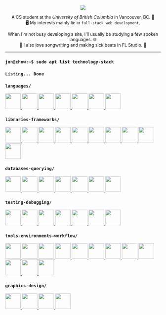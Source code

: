 <section align="center">
  <img src="https://readme-typing-svg.demolab.com?font=Roboto&weight=700&size=32&duration=1000&pause=10000&color=FFFFFF&center=true&vCenter=true&random=false&width=500&lines=%F0%9F%91%8B+Hello+Friend%2C+I'm+Jon!+%F0%9F%8C%A0" />
</section>

<section align="center">
  <p>
    A CS student at the <i>University of British Columbia</i> in Vancouver, BC. 🍁 <br />
    🖥️ My interests mainly lie in <code>full-stack web development</code>.
  </p>

  <p>
    When I'm not busy developing a site, I'll usually be studying a few spoken languages. 🌐 <br />
    🎵 I also love songwriting and making sick beats in FL Studio. 🎹 <br />
  </p>
</section>

<hr />

### `jon@chow:~$ sudo apt list technology-stack`
### `Listing... Done`
### `languages/`
<section>
  <a href="https://www.javascript.com/" title="JavaScript" target="_blank" rel="noreferrer">
    <img src="https://cdn.jsdelivr.net/gh/devicons/devicon@latest/icons/javascript/javascript-original.svg" height="50px" />
  </a>
  <a href="https://www.typescriptlang.org/" title="TypeScript" target="_blank" rel="noreferrer">
    <img src="https://cdn.jsdelivr.net/gh/devicons/devicon@latest/icons/typescript/typescript-original.svg" height="50px" />
  </a>
  <a href="https://www.python.org/" title="Python" target="_blank" rel="noreferrer">
    <img src="https://cdn.jsdelivr.net/gh/devicons/devicon@latest/icons/python/python-original.svg" height="50px" />
  </a>
  <a href="https://dotnet.microsoft.com/en-us/languages/csharp" title="C#" target="_blank" rel="noreferrer">
    <img src="https://cdn.jsdelivr.net/gh/devicons/devicon@latest/icons/csharp/csharp-original.svg" height="50px" />
  </a>
  <a href="https://www.java.com/en/" title="Java" target="_blank" rel="noreferrer">
    <img src="https://cdn.jsdelivr.net/gh/devicons/devicon@latest/icons/java/java-original.svg" height="50px" />
  </a>
  <a href="https://developer.mozilla.org/en-US/docs/Web/CSS" title="CSS3" target="_blank" rel="noreferrer">
    <img src="https://cdn.jsdelivr.net/gh/devicons/devicon@latest/icons/css3/css3-original.svg" height="50px" />
  </a>
  <a href="https://developer.mozilla.org/en-US/docs/Web/HTML" title="HTML5" target="_blank" rel="noreferrer">
    <img src="https://cdn.jsdelivr.net/gh/devicons/devicon@latest/icons/html5/html5-original.svg" height="50px" />
  </a>
</section>

### `libraries-frameworks/`
<section>
  <a href="https://nodejs.org/en" title="Node" target="_blank" rel="noreferrer">
    <img src="https://cdn.jsdelivr.net/gh/devicons/devicon@latest/icons/nodejs/nodejs-original.svg" height="50px" />
  </a>
  <a href="https://expressjs.com/" title="Express" target="_blank" rel="noreferrer">
    <img src="https://cdn.jsdelivr.net/gh/devicons/devicon@latest/icons/express/express-original.svg" height="50px" />
  </a>
  <a href="https://jquery.com/" title="jQuery" target="_blank" rel="noreferrer">
    <img src="https://cdn.jsdelivr.net/gh/devicons/devicon@latest/icons/jquery/jquery-original.svg" height="50px" />
  </a>
  <a href="https://react.dev/" title="React" target="_blank" rel="noreferrer">
    <img src="https://cdn.jsdelivr.net/gh/devicons/devicon@latest/icons/react/react-original.svg" height="50px" />
  </a>
  <a href="https://threejs.org/" title="Three" target="_blank" rel="noreferrer">
    <img src="https://cdn.jsdelivr.net/gh/devicons/devicon@latest/icons/threejs/threejs-original.svg" height="50px" />
  </a>
  <a href="https://dotnet.microsoft.com/en-us/" title=".NET" target="_blank" rel="noreferrer">
    <img src="https://cdn.jsdelivr.net/gh/devicons/devicon@latest/icons/dotnetcore/dotnetcore-original.svg" height="50px" />
  </a>
  <a href="https://spring.io/projects/spring-boot" title="Spring Boot" target="_blank" rel="noreferrer">
    <img src="https://cdn.jsdelivr.net/gh/devicons/devicon@latest/icons/spring/spring-original.svg" height="50px" />
  </a>
  <a href="https://storybook.js.org/" title="Storybook" target="_blank" rel="noreferrer">
    <img src="https://cdn.jsdelivr.net/gh/devicons/devicon@latest/icons/storybook/storybook-original.svg" height="50px" />
  </a>
  <a href="https://tailwindcss.com/" title="TailwindCSS" target="_blank" rel="noreferrer">
    <img src="https://cdn.jsdelivr.net/gh/devicons/devicon@latest/icons/tailwindcss/tailwindcss-original.svg" height="50px" />
  </a>
  <a href="https://sass-lang.com/" title="Sass" target="_blank" rel="noreferrer">
    <img src="https://cdn.jsdelivr.net/gh/devicons/devicon@latest/icons/sass/sass-original.svg" height="50px" />
  </a>
</section>

### `databases-querying/`
<section>
  <a href="https://www.microsoft.com/en-ca/sql-server/" title="SQL Server" target="_blank" rel="noreferrer">
    <img src="https://cdn.jsdelivr.net/gh/devicons/devicon@latest/icons/microsoftsqlserver/microsoftsqlserver-original.svg" height="50px" />
  </a>
  <a href="https://www.mysql.com/" title="MySQL" target="_blank" rel="noreferrer">
    <img src="https://cdn.jsdelivr.net/gh/devicons/devicon@latest/icons/mysql/mysql-original.svg" height="50px" />
  </a>
  <a href="https://mariadb.org/" title="MariaDB" target="_blank" rel="noreferrer">
    <img src="https://cdn.jsdelivr.net/gh/devicons/devicon@latest/icons/mariadb/mariadb-original.svg" height="50px" />
  </a>
  <a href="https://www.oracle.com/ca-en/database/sqldeveloper/" title="SQL Developer" target="_blank" rel="noreferrer">
    <img src="https://cdn.jsdelivr.net/gh/devicons/devicon@latest/icons/sqldeveloper/sqldeveloper-original.svg" height="50px" />
  </a>
  <a href="https://redis.io/" title="Redis" target="_blank" rel="noreferrer">
    <img src="https://cdn.jsdelivr.net/gh/devicons/devicon@latest/icons/redis/redis-original.svg" height="50px" />
  </a>
  <a href="https://firebase.google.com/" title="Firebase" target="_blank" rel="noreferrer">
    <img src="https://cdn.jsdelivr.net/gh/devicons/devicon@latest/icons/firebase/firebase-original.svg" height="50px" />
  </a>
  <a href="https://www.mongodb.com/" title="MongoDB" target="_blank" rel="noreferrer">
    <img src="https://cdn.jsdelivr.net/gh/devicons/devicon@latest/icons/mongodb/mongodb-original.svg" height="50px" />
  </a>
</section>

### `testing-debugging/`
<section>
  <a href="https://www.cypress.io/" title="Cypress" target="_blank" rel="noreferrer">
    <img src="https://cdn.jsdelivr.net/gh/devicons/devicon@latest/icons/cypressio/cypressio-original.svg" height="50px" />
  </a>
  <a href="https://jestjs.io/" title="Jest" target="_blank" rel="noreferrer">
    <img src="https://cdn.jsdelivr.net/gh/devicons/devicon@latest/icons/jest/jest-plain.svg" height="50px" />
  </a>
  <a href="https://junit.org/junit5/" title="JUnit5" target="_blank" rel="noreferrer">
    <img src="https://cdn.jsdelivr.net/gh/devicons/devicon@latest/icons/junit/junit-original.svg" height="50px" />
  </a>
  <a href="https://www.selenium.dev/" title="Selenium" target="_blank" rel="noreferrer">
    <img src="https://cdn.jsdelivr.net/gh/devicons/devicon@latest/icons/selenium/selenium-original.svg" height="50px" />
  </a>
  <a href="https://www.browserstack.com/" title="BrowserStack" target="_blank" rel="noreferrer">
    <img src="https://cdn.jsdelivr.net/gh/devicons/devicon@latest/icons/browserstack/browserstack-original.svg" height="50px" />
  </a>
  <a href="https://jmeter.apache.org/" title="JMeter" target="_blank" rel="noreferrer">
    <img src="https://cdn.jsdelivr.net/gh/devicons/devicon@latest/icons/apache/apache-original.svg" height="50px" />
  </a>
  <a href="https://www.postman.com/" title="Postman" target="_blank" rel="noreferrer">
    <img src="https://cdn.jsdelivr.net/gh/devicons/devicon@latest/icons/postman/postman-original.svg" height="50px" />
  </a>
</section>

### `tools-environments-workflow/`
<section>
  <a href="https://code.visualstudio.com/" title="Visual Studio Code" target="_blank" rel="noreferrer">
    <img src="https://cdn.jsdelivr.net/gh/devicons/devicon@latest/icons/vscode/vscode-original.svg" height="50px" />
  </a>
  <a href="https://visualstudio.microsoft.com/" title="Visual Studio 2022" target="_blank" rel="noreferrer">
    <img src="https://cdn.jsdelivr.net/gh/devicons/devicon@latest/icons/visualstudio/visualstudio-original.svg" height="50px" />
  </a>
  <a href="https://www.jetbrains.com/idea/" title="IntelliJ IDEA" target="_blank" rel="noreferrer">
    <img src="https://cdn.jsdelivr.net/gh/devicons/devicon@latest/icons/intellij/intellij-original.svg" height="50px" />
  </a>
  <a href="https://www.anaconda.com/" title="Anaconda" target="_blank" rel="noreferrer">
    <img src="https://cdn.jsdelivr.net/gh/devicons/devicon@latest/icons/anaconda/anaconda-original.svg" height="50px" />
  </a>
  <a href="https://git-scm.com/" title="Git" target="_blank" rel="noreferrer">
    <img src="https://cdn.jsdelivr.net/gh/devicons/devicon@latest/icons/git/git-original.svg" height="50px" />
  </a>
  <a href="https://www.microsoft.com/en-ca/windows/" title="Windows" target="_blank" rel="noreferrer">
    <img src="https://cdn.jsdelivr.net/gh/devicons/devicon@latest/icons/windows11/windows11-original.svg" height="50px" />
  </a>
  <a href="https://www.linux.org/" title="Linux" target="_blank" rel="noreferrer">
    <img src="https://cdn.jsdelivr.net/gh/devicons/devicon@latest/icons/linux/linux-original.svg" height="50px" />
  </a>
  <a href="https://ubuntu.com/" title="Ubuntu" target="_blank" rel="noreferrer">
    <img src="https://cdn.jsdelivr.net/gh/devicons/devicon@latest/icons/ubuntu/ubuntu-original.svg" height="50px" />
  </a>
  <a href="https://unity.com/" title="Unity" target="_blank" rel="noreferrer">
    <img src="https://cdn.jsdelivr.net/gh/devicons/devicon@latest/icons/unity/unity-original.svg" height="50px" />
  </a>
  <a href="https://www.docker.com/" title="Docker" target="_blank" rel="noreferrer">
    <img src="https://cdn.jsdelivr.net/gh/devicons/devicon@latest/icons/docker/docker-plain.svg" height="50px" />
  </a>
  <a href="https://azure.microsoft.com/en-ca/products/devops/" title="Azure DevOps" target="_blank" rel="noreferrer">
    <img src="https://cdn.jsdelivr.net/gh/devicons/devicon@latest/icons/azuredevops/azuredevops-original.svg" height="50px" />
  </a>
  <a href="https://www.atlassian.com/software/jira/" title="Jira" target="_blank" rel="noreferrer">
    <img src="https://cdn.jsdelivr.net/gh/devicons/devicon@latest/icons/jira/jira-original.svg" height="50px" />
  </a>
</section>

### `graphics-design/`
<section>
  <a href="https://inkscape.org/" title="Inkscape" target="_blank" rel="noreferrer">
    <img src="https://cdn.jsdelivr.net/gh/devicons/devicon@latest/icons/inkscape/inkscape-original.svg" height="50px" />
  </a>
  <a href="https://www.figma.com/" title="Figma" target="_blank" rel="noreferrer">
    <img src="https://cdn.jsdelivr.net/gh/devicons/devicon@latest/icons/figma/figma-original.svg" height="50px" />
  </a>
  <a href="https://www.canva.com/" title="Canva" target="_blank" rel="noreferrer">
    <img src="https://cdn.jsdelivr.net/gh/devicons/devicon@latest/icons/canva/canva-original.svg" height="50px" />
  </a>
  <a href="https://www.blender.org/" title="Blender" target="_blank" rel="noreferrer">
    <img src="https://cdn.jsdelivr.net/gh/devicons/devicon@latest/icons/blender/blender-original.svg" height="50px" />
  </a>
</section>

<!-- Icons from https://devicon.dev/ -->
<!-- <a href="" title="" target="_blank" rel="noreferrer">
  <img src="" height="50px" />
</a> -->
